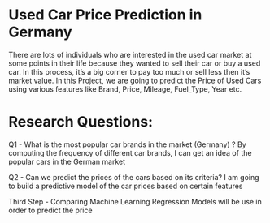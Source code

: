

# Used Car Price Prediction in Germany



There are lots of individuals who are interested in the used car market at some points in their life because they wanted to sell their car or buy a used car. In this process, it’s a big corner to pay too much or sell less then it’s market value. In this Project, we are going to predict the Price of Used Cars using various features like Brand, Price, Mileage, Fuel_Type, Year etc.


# Research Questions:

Q1 - What is the most popular car brands in the market (Germany) ?
By computing the frequency of different car brands, I can get an idea of the popular cars in the German market

Q2 - Can we predict the prices of the cars based on its criteria?
I am going to build a predictive model of the car prices based on certain features

Third Step - Comparing Machine Learning Regression Models will be  use in order to predict the price


